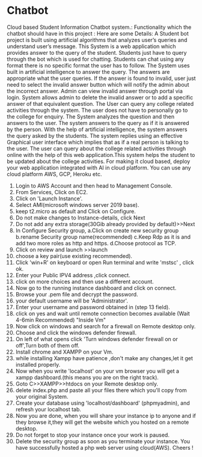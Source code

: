 # Chatbot
Cloud based Student Information Chatbot system.:     Functionality which the chatbot should have in this project :     Here are some Details:     A Student bot project is built using artificial algorithms that analyzes user’s queries and understand user’s message. This System is a  web application which provides answer to the query of the student. Students just have to query through the bot which is used for chatting. Students can chat using any format there is no specific format the user has to follow. The System uses built in artificial intelligence to answer the query. The answers are appropriate what the user queries. If the answer is found to invalid, user just need to select the invalid answer button which will notify the  admin about the incorrect answer.     Admin can view invalid answer through portal via login. System allows admin to delete the invalid answer or to add a specific answer of that equivalent question.     The User can query any college related activities through the system. The user does not have to personally go to the college for enquiry. The System analyzes the question and then answers to the user. The system answers to the query as if it is answered by the person.     With the help of artificial intelligence, the system answers the query asked by the students. The system replies using an effective Graphical user interface which implies that as if a real person is talking to the user. The user can query about the college related activities through online with the help of this web application.This system helps the student to be updated about the college activities.     For making it cloud based, deploy your web application integrated with AI in cloud platform. You can use any cloud platform AWS, GCP, Heroku etc.


1. Login to AWS Account and then head to Management Console.
2. From Services, Click on EC2.
3. Click on 'Launch Instance'.
4. Select AMI(microsoft windows server 2019 base).
5. keep t2.micro as default and Click on Configure.
6. Do not make changes to Instance-details, click Next
7. Do not add any extra storage(30Gib already provided by default)>>Next
8. In Configure Security group,
a.Click on create new security group
b.rename Security group name(recommended)
c.Keep Rdp as it is and add two more roles as http and https.
d.Choose protocol as TCP.
9. Click on review and launch >>launch
10. choose a key pair(use existing recommended).
11. Click 'win+R' on keyboard or open Run terminal and write 'mstsc' , click ok.
12. Enter your Public IPV4 address ,click connect.
13. click on more choices and then use a different account.
14. Now go to the running instance dashboard and click on connect.
15. Browse your .pem file and decrypt the password.
16. your default username will be 'Administrator'.
17. Enter your username and password obtained in (step 13 field).
18. click on yes and wait until remote connection becomes available (Wait 4-6min Recommended)
"Inside Vm"
19. Now click on windows and search for a firewall on Remote desktop only.
20. Choose and click the windows defender firewall.
21. On left of what opens click 'Turn windows defender firewall on or off',Turn both of them off.
22. Install chrome and XAMPP on your Vm.
23. while installing Xampp have patience ,don't make any changes,let it get installed properly.
24. Now when you write 'localhost' on your vm browser you will get a xampp dashboard.(this means
you are on the right track).
25. Goto C>>XAMPP>>htdocs on your Remote desktop only.
26. delete index.php and paste all your files there which you'll copy from your original System.
27. Create your database using 'localhost/dashboard' (phpmyadmin), and refresh your localhost
tab.
28. Now you are done, when you will share your instance ip to anyone and if they browse it,they will get the
website which you hosted on a remote desktop.
29. Do not forget to stop your instance once your work is paused.
30. Delete the security group as soon as you terminate your instance.
You have successfully hosted a php web server using cloud(AWS).
Cheers !